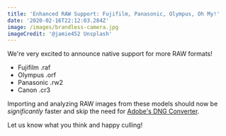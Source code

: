 ```yaml
---
title: 'Enhanced RAW Support: Fujifilm, Panasonic, Olympus, Oh My!'
date: '2020-02-16T22:12:03.284Z'
image: /images/brandless-camera.jpg
imageCredit: '@jamie452 Unsplash'
---
```


We're very excited to announce native support for more RAW formats!

- Fujifilm .raf
- Olympus .orf
- Panasonic .rw2
- Canon .cr3

Importing and analyzing RAW images from these models should now be _significantly_ faster and skip the need for [Adobe's DNG Converter](https://supportdownloads.adobe.com/detail.jsp?ftpID=6809).

Let us know what you think and happy culling!

